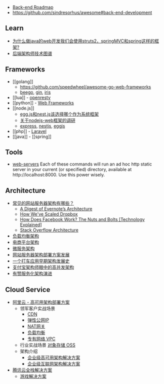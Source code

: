- [Back-end Roadmap](https://github.com/kamranahmedse/developer-roadmap#back-end-roadmap)
- https://github.com/sindresorhus/awesome#back-end-development



## Learn
- [为什么做java的web开发我们会使用struts2，springMVC和spring这样的框架?](https://github.com/RubyLouvre/agate/issues/8)
- [后端架构师技术图谱](https://github.com/xingshaocheng/architect-awesome)



## Frameworks
- [[golang]]
  - https://github.com/speedwheel/awesome-go-web-frameworks
  - [beego](https://github.com/astaxie/beego), [gin](https://github.com/gin-gonic/gin), [iris](https://github.com/kataras/iris)
- [[lua]] - [openresty](nginx#openresty)
- [[python]] - [Web Frameworks](python#Frameworks)
- [[node.js]] 
  - [egg.js和nest.js该选择哪个作为系统框架](https://cnodejs.org/topic/5b852286632c7f422e5b81e5)
  - [关于nodejs-web框架的调研](https://github.com/xingyuzhe/blog/issues/1)
  - [express](https://github.com/expressjs/express), [nestjs](https://github.com/nestjs/nest), [eggjs](https://github.com/eggjs/egg/)
- [[php]] - [Laravel](php#Laravel)
- [[java]] - [[spring]]



## Tools
- [web-servers](https://gist.github.com/willurd/5720255) Each of these commands will run an ad hoc http static server in your current (or specified) directory, available at http://localhost:8000. Use this power wisely.



## Architecture
- [常见的网站服务器架构有哪些？](https://www.zhihu.com/question/20657269)
  - [A Digest of Evernote’s Architecture](https://evernote.com/blog/a-digest-of-evernotes-architecture/)
  - [How We've Scaled Dropbox](https://www.youtube.com/watch?v=PE4gwstWhmc)
  - [How Does Facebook Work? The Nuts and Bolts [Technology Explained]](https://www.makeuseof.com/tag/facebook-work-nuts-bolts-technology-explained/)
  - [Stack Overflow Architecture](http://highscalability.com/blog/2009/8/5/stack-overflow-architecture.html)
- [负载均衡架构](https://www.jianshu.com/p/8f7242cbf469)
- [电商平台架构](https://www.jianshu.com/p/6ecb82fee9b2)
- [微服务架构](https://www.jianshu.com/p/6dc79068e2dc)
- [网站服务器架构部署方案发展](https://www.cnblogs.com/baobeiqi-e/p/10876334.html)
- [一个打车应用早期架构发展史](https://cloud.tencent.com/developer/article/1521020)
- [支付宝架构师眼中的高并发架构](https://cloud.tencent.com/developer/article/1417126)
- [有赞服务化架构演进](https://cloud.tencent.com/developer/article/1522947)



## Cloud Service
- [阿里云 - 高可用架构部署方案](https://help.aliyun.com/document_detail/137317.html?spm=5176.13910061.sslink.1.76864736DWeDXk)
  - 领军客户实战场景
    - [CDN](https://cn.aliyun.com/product/cdn)
    - [弹性公网IP](https://cn.aliyun.com/product/eip)
    - [NAT网关](https://cn.aliyun.com/product/nat)
    - [负载均衡](https://cn.aliyun.com/product/slb)
    - [专有网络 VPC](https://cn.aliyun.com/product/vpc)
  - 行业实战场景 [对象存储 OSS](https://cn.aliyun.com/product/oss)
  - 架构介绍
    - [企业级高可用架构解决方案](https://cn.aliyun.com/solution/ehasl/index)
    - [企业级互联网架构解决方案](https://cn.aliyun.com/solution/middleware/index)
- [腾讯云全栈解决方案](https://cloud.tencent.com/solution/overview)
  - [游戏解决方案](https://cloud.tencent.com/solution/game)
